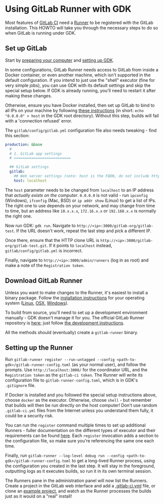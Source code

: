 # Using GitLab Runner with GDK

Most features of [GitLab CI](http://docs.gitlab.com/ce/ci/) need a
[Runner](http://docs.gitlab.com/ce/ci/runners/README.html) to be registered with
the GitLab installation. This HOWTO will take you through the necessary steps to
do so when GitLab is running under GDK.

## Set up GitLab

Start by [preparing your computer](../prepare.md) and
[setting up GDK](../set-up-gdk.md).

In some configurations, GitLab Runner needs access to GitLab from inside a
Docker container, or even another machine, which isn't supported in the default
configuration. If you intend to just use the "shell" executor (fine for very
simple jobs), you can use GDK with its default settings and skip the special
setup below. If GDK is already running, you'll need to restart it after making
these changes.

Otherwise, ensure you have Docker installed, then set up GitLab to bind to all
IPs on your machine by following [these instructions](local_network.md)
(in short: `echo "0.0.0.0" > host` in the GDK root directory). Without this
step, builds will fail with a 'connection refused' error.

The `gitlab/config/gitlab.yml` configuration file also needs tweaking - find
this section:

```yaml
production: &base
  #
  # 1. GitLab app settings
  # ==========================

  ## GitLab settings
  gitlab:
    ## Web server settings (note: host is the FQDN, do not include http://)
    host: localhost
```

The `host` parameter needs to be changed from `localhost` to an IP address that
*actually exists on the computer*. `0.0.0.0` is not valid - run `ipconfig`
(Windows), `ifconfig` (Mac, BSD) or `ip addr show` (Linux) to get a list of IPs.
The right one to use depends on your network, and may change from time to time,
but an address like `10.x.x.x`, `172.16.x.x` or `192.168.x.x` is normally the
right one.

Now run GDK: `gdk run`. Navigate to `http://<ip>:3000/gitlab-org/gitlab-test`.
If the URL doesn't work, repeat the last step and pick a different IP.

Once there, ensure that the HTTP clone URL is `http://<ip>:3000/gitlab-org/gitlab-test.git`.
If it points to `localhost` instead, `gitlab/config/gitlab.yml` is incorrect.

Finally, navigate to `http://<ip>:3000/admin/runners` (log in as root) and make
a note of the `Registration token`.

## Download GitLab Runner

Unless you want to make changes to the Runner, it's easiest to install a binary
package. Follow the
[installation instructions](https://docs.gitlab.com/runner/install/)
for your operating system
([Linux](https://docs.gitlab.com/runner/install/linux-repository.html),
[OSX](https://docs.gitlab.com/runner/install/osx.html),
[Windows](https://docs.gitlab.com/runner/install/windows.html)).

To build from source, you'll need to set up a development environment manually -
GDK doesn't manage it for you. The official GitLab Runner repository is
[here](https://gitlab.com/gitlab-org/gitlab-runner); just follow
[the development instructions](https://docs.gitlab.com/runner/development/).

All the methods should (eventually) create a `gitlab-runner` binary.

## Setting up the Runner

Run `gitlab-runner register --run-untagged --config <path-to-gdk>/gitlab-runner-config.toml`
(as your normal user), and follow the prompts. Use `http://localhost:3000/`
for the coordinator URL, and the `Registration token` as the `gitlab-ci token`.
The Runner will write its configuration file to `gitlab-runner-config.toml`,
which is in GDK's `.gitignore` file.

If Docker is installed and you followed the special setup instructions above,
choose `docker` as the executor. Otherwise, choose `shell` - but remember that
builds will then be run directly on the host computer! Don't use random
`.gitlab-ci.yml` files from the Internet unless you understand them fully, it
could be a security risk.

You can run the `register` command multiple times to set up additional Runners -
fuller documentation on the different types of executor and their requirements
can be found [here](https://docs.gitlab.com/runner/executors/).
Each `register` invocation adds a section to the configuration file, so make
sure you're referencing the same one each time.

Finally, run `gitlab-runner --log-level debug run --config <path-to-gdk>/gitlab-runner-config.toml`
to get a long-lived Runner process, using the configuration you created in the
last step. It will stay in the foreground, outputting logs as it executes
builds, so run it in its own terminal session.

The Runners pane in the administration panel will now list the Runners. Create a
project in the GitLab web interface and add a
[.gitlab-ci.yml](https://docs.gitlab.com/ce/ci/examples/) file,
or clone an [example project](https://gitlab.com/groups/gitlab-examples), and
watch as the Runner processes the builds just as it would on a "real" install!



